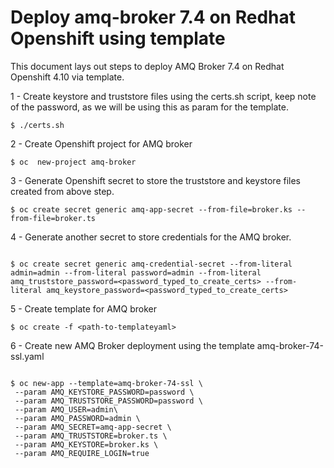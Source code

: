 # Deploy amq-broker 7.4 on Redhat Openshift using template


This document lays out steps to deploy AMQ Broker 7.4 on Redhat Openshift 4.10 via template.

1 - Create keystore and truststore files using the certs.sh script, keep note of the password, as we will be using this as param for the template.

```
$ ./certs.sh

```

2 - Create Openshift project for AMQ broker

```
$ oc  new-project amq-broker

```

3 - Generate Openshift secret to store the truststore and keystore files created from above step.

```
$ oc create secret generic amq-app-secret --from-file=broker.ks --from-file=broker.ts

```

4 - Generate another secret to store credentials for the AMQ broker.

```

$ oc create secret generic amq-credential-secret --from-literal admin=admin --from-literal password=admin --from-literal  amq_truststore_password=<password_typed_to_create_certs> --from-literal amq_keystore_password=<password_typed_to_create_certs>

```

5 - Create template for AMQ broker

```
$ oc create -f <path-to-templateyaml>

```

6 - Create new AMQ Broker deployment using the template amq-broker-74-ssl.yaml

```

$ oc new-app --template=amq-broker-74-ssl \ 
 --param AMQ_KEYSTORE_PASSWORD=password \
 --param AMQ_TRUSTSTORE_PASSWORD=password \
 --param AMQ_USER=admin\
 --param AMQ_PASSWORD=admin \
 --param AMQ_SECRET=amq-app-secret \
 --param AMQ_TRUSTSTORE=broker.ts \
 --param AMQ_KEYSTORE=broker.ks \
 --param AMQ_REQUIRE_LOGIN=true


```



